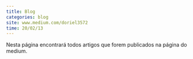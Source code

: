 ```yaml
---
title: Blog
categories: blog
site: www.medium.com/doriel3572
time: 20/02/13 
---
```


Nesta página encontrará todos artigos que forem publicados na página do medium. 